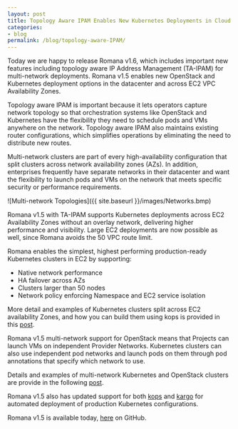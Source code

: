 ```yaml
---
layout: post
title: Topology Aware IPAM Enables New Kubernetes Deployments in Cloud and on Premises 
categories:
- blog
permalink: /blog/topology-aware-IPAM/
---
```


Today we are happy to release Romana v1.6, which includes important new features including topology aware IP Address Management (TA-IPAM) for multi-network deployments. Romana v1.5 enables new OpenStack and Kubernetes deployment options in the datacenter and across EC2 VPC Availability Zones.

Topology aware IPAM is important because it lets operators capture network topology so that orchestration systems like OpenStack and Kubernetes have the flexibility they need to schedule pods and VMs anywhere on the network. Topology aware IPAM also maintains existing router configurations, which simplifies operations by eliminating the need to distribute new routes. 

Multi-network clusters are part of every high-availability configuration that split clusters across network availability zones (AZs). In addition, enterprises frequently have separate networks in their datacenter and want the flexibility to launch pods and VMs on the network that meets specific security or performance requirements.

![Multi-network Topologies]({{ site.baseurl }}/images/Networks.bmp)

Romana v1.5 with TA-IPAM supports Kubernetes deployments across EC2 Availability Zones without an overlay network, delivering higher performance and visibility. Large EC2 deployments are now possible as well, since Romana avoids the 50 VPC route limit. 

Romana enables the simplest, highest performing production-ready Kubernetes clusters in EC2 by supporting:

* Native network performance
* HA failover across AZs
* Clusters larger than 50 nodes
* Network policy enforcing Namespace and EC2 service isolation

More detail and examples of Kubernetes clusters split across EC2 availability Zones, and how you can build them using kops is provided in this [post](/blog/multi-region-networks/). 

Romana v1.5 multi-network support for OpenStack means that Projects can launch VMs on independent Provider Networks. Kubernetes clusters can also use independent pod networks and launch pods on them through pod annotations that specify which network to use.

Details and examples of multi-network Kubernetes and OpenStack clusters are provide in the following [post](/blog/multi-region-networks/).

Romana v1.5 also has updated support for both [kops](https://github.com/kubernetes/kops) and [kargo]( https://github.com/kubernetes-incubator/kargo) for automated deployment of production Kubernetes configurations.

Romana v1.5 is available today, [here](https://github.com/romana/romana) on GitHub. 

